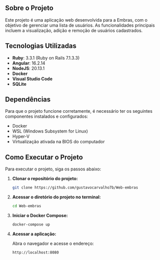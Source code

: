 ## Sobre o Projeto
Este projeto é uma aplicação web desenvolvida para a Embras, com o objetivo de gerenciar uma lista de usuários. As funcionalidades principais incluem a visualização, adição e remoção de usuários cadastrados.

## Tecnologias Utilizadas
- **Ruby**: 3.3.1 (Ruby on Rails 7.1.3.3)
- **Angular**: 16.2.14
- **NodeJS**: 20.13.1
- **Docker**
- **Visual Studio Code**
- **SQLite**

## Dependências
Para que o projeto funcione corretamente, é necessário ter os seguintes componentes instalados e configurados:
- Docker
- WSL (Windows Subsystem for Linux)
- Hyper-V
- Virtualização ativada na BIOS do computador

## Como Executar o Projeto
Para executar o projeto, siga os passos abaixo:

1. **Clonar o repositório do projeto:**
   ```bash
   git clone https://github.com/gustavocarvalho7b/Web-embras

2. **Acessar o diretório do projeto no terminal:**
   ```bash
   cd Web-embras

3. **Iniciar o Docker Compose:**
   ```bash
   docker-compose up

4. **Acessar a aplicação:**
   
   Abra o navegador e acesse o endereço:
   ```bash
   http://localhost:8080
